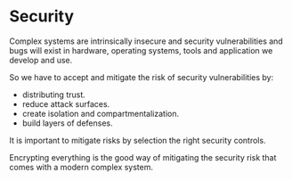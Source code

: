 # Security

Complex systems are intrinsically insecure and security vulnerabilities and bugs will exist in hardware, operating systems, tools and application we develop and use.

So we have to accept and mitigate the risk of security vulnerabilities by:

* distributing trust.
* reduce attack surfaces.
* create isolation and compartmentalization.
* build layers of defenses.

It is important to mitigate risks by selection the right security controls.

Encrypting everything is the good way of mitigating the security risk that comes with a modern complex system. 

